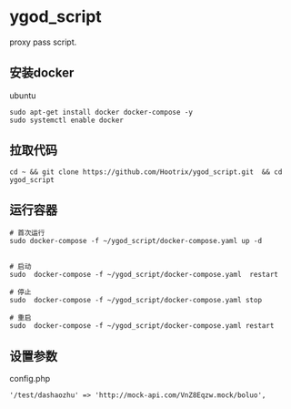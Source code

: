 # ygod_script
proxy pass  script. 


## 安装docker

ubuntu
```
sudo apt-get install docker docker-compose -y
sudo systemctl enable docker
```

## 拉取代码

```
cd ~ && git clone https://github.com/Hootrix/ygod_script.git  && cd ygod_script
```

## 运行容器

```
# 首次运行
sudo docker-compose -f ~/ygod_script/docker-compose.yaml up -d


# 启动
sudo  docker-compose -f ~/ygod_script/docker-compose.yaml  restart

# 停止
sudo  docker-compose -f ~/ygod_script/docker-compose.yaml stop

# 重启
sudo  docker-compose -f ~/ygod_script/docker-compose.yaml restart
```

## 设置参数

config.php
```
'/test/dashaozhu' => 'http://mock-api.com/VnZ8Eqzw.mock/boluo',
```